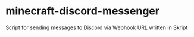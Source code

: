 # minecraft-discord-messenger
Script for sending messages to Discord via Webhook URL written in Skript
